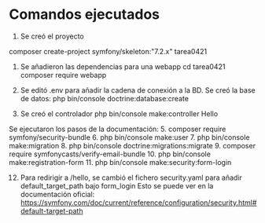 # Comandos ejecutados

1. Se creó el proyecto 
   
composer create-project symfony/skeleton:"7.2.x" tarea0421 

1. Se añadieron las dependencias para una webapp 
cd tarea0421
composer require webapp


3. Se editó .env para añadir la cadena de conexión a la BD. Se creó la base de datos: php bin/console doctrine:database:create

4. Se creó el controlador
 php bin/console make:controller Hello 

Se ejecutaron los pasos de la documentación: 
5. composer require symfony/security-bundle
6. php bin/console make:user
7. php bin/console make:migration
8. php bin/console doctrine:migrations:migrate
9. composer require symfonycasts/verify-email-bundle
10. php bin/console make:registration-form
11. php bin/console make:security:form-login

12. Para redirigir a /hello, se cambió el fichero security.yaml para añadir 
default_target_path bajo form_login
Esto se puede ver en la documentación oficial: https://symfony.com/doc/current/reference/configuration/security.html#default-target-path